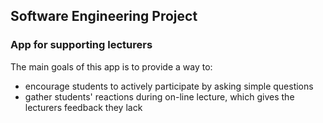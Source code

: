 
## Software Engineering Project
### App for supporting lecturers
The main goals of this app is to provide a way to:

- encourage students to actively participate by asking simple questions 
- gather students' reactions during on-line lecture, which gives the lecturers feedback they lack
